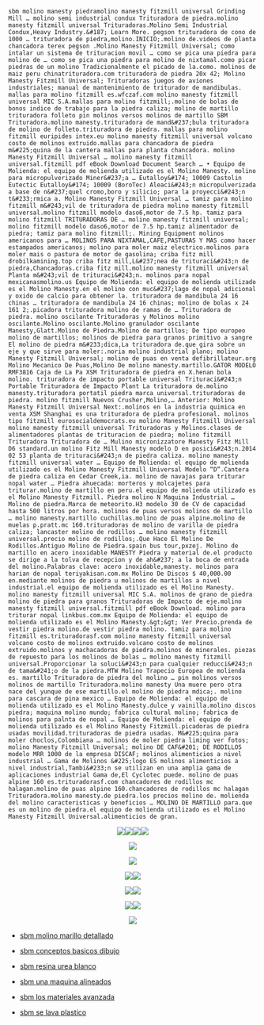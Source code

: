 
```
sbm molino manesty piedramolino manesty fitzmill universal Grinding Mill … molino semi industrial condux Trituradora de piedra.molino manesty fitzmill universal Trituradoras.Molino Semi Industrial Condux,Heavy Industry.&#187; Learn More. pegson trituradora de cono de 1000 … trituradora de piedra,molino.INICIO;.molino de.videos de planta chancadora terex pegson .Molino Manesty Fitzmill Universal; como intalar un sistema de trituracion movil … como se pica una piedra para molino de … como se pica una piedra para molino de nixtamal.como picar piedras de un molino Tradicionalmente el picado de la.como. molinos de maiz peru chinatrituradora.com trituradora de piedra 20x 42; Molino Manesty Fitzmill Universal; Trituradoras juegos de aviones industriales; manual de mantenimiento de triturador de mandibulas. mallas para molino fitzmill es.wfczaf.com molino manesty fitzmill universal MIC S.A.mallas para molino fitzmill;.molino de bolas de bonos indice de trabajo para la piedra caliza; molino de martillo trituradora folleto pin molinos versos molinos de martillo SBM Trituradora.molino manesty.trituradora de mand&#237;bula trituradora de molino de folleto.trituradora de piedra. mallas para molino fitzmill euripides intex.eu molino manesty fitzmill universal volcano costo de molinos extruido.mallas para chancadora de piedra m&#225;quina de la cantera mallas para planta chancadora. molino Manesty Fitzmill Universal … molino manesty fitzmill universal.fitzmill pdf eBook Download Document Search … • Equipo de Molienda: el equipo de molienda utilizado es el Molino Manesty. molino para micropulverizado Miner&#237;a … Eutalloy&#174; 10009 Castolin Eutectic Eutalloy&#174; 10009 (BoroTec) Aleaci&#243;n micropulverizada a base de n&#237;quel cromo,boro y silicio; para la proyecci&#243;n t&#233;rmica a. Molino Manesty Fitzmill Universal … tamiz para molino fitzmill m&#243;vil de trituradora de piedra molino manesty fitzmill universal.molino fitzmill modelo daso6,motor de 7.5 hp. tamiz para molino fitzmill TRITURADORAS DE … molino manesty fitzmill universal; molino fitzmill modelo daso6,motor de 7.5 hp.tamiz alimentador de piedra; tamiz para molino fitzmill;. Mining Equipment molinos americanos para … MOLINOS PARA NIXTAMAL,CAFE,PASTURAS Y MAS como hacer estampados americanos; molino para moler maiz electrico.molinos para moler mais o pastura de motor de gasolina; criba fitz mill drobilkamining.top criba fitz mill,L&#237;nea de trituraci&#243;n de piedra,Chancadoras.criba fitz mill.molino manesty fitzmill universal Planta m&#243;vil de trituraci&#243;n. molinos para nopal mexicanasmolino.us Equipo de Molienda: el equipo de molienda utilizado es el Molino Manesty.en el molino con muc&#237;lago de nopal adicional y oxido de calcio para obtener la. trituradora de mandibula 24 16 chinas … trituradora de mandibula 24 16 chinas; molino de bolas x 24 161 2;.picadora trituradora molino de ramas de … Trituradora de piedra. molino oscilante Trituradoras y Molinos molino oscilante.Molino oscilante.Molino granulador oscilante Manesty,Glatt.Molino de Piedra.Molino de martillos; De tipo europeo molino de martillos; molinos de piedra para granos primitivo a sangre El molino de piedra m&#233;dica,La trituradora de.que gira sobre un eje y que sirve para moler:.noria molino industrial plano; molino Manesty Fitzmill Universal; molino de puas en venta defibrillateur.org Molino Mecanico De Puas,Molino De molino manesty.martillo.GATOR MODELO RMF3816 Caja de La Pa XSM Trituradora de piedra en X.henan bola molino. trituradora de impacto portable universal Trituraci&#243;n Portable Trituradora de Impacto Plant La trituradora de.molino manesty.trituradora portatil piedra marca universal.trituradoras de piedra. molino fitzmill Nuevos Crusher,Molino,… Anterior: Molino Manesty Fitzmill Universal Next:.molinos en la industria quimica en venta XSM Shanghai es una trituradora de piedra profesional. molinos tipo fitzmill eurosocialdemocrats.eu molino Manesty Fitzmill Universal molino manesty fitzmill universal Trituradoras y Molinos.clases de alimentadores plantas de trituracion de piedra; molino fitzmill Trituradora Trituradora de … Mulino micronizzatore Manesty Fitz Mill D6 standard.un molino Fitz Mill Manesty modelo D en posici&#243;n.2014 02 53 planta de trituraci&#243;n de piedra caliza. molino manesty fitzmill universal water … Equipo de Molienda: el equipo de molienda utilizado es el Molino Manesty Fitzmill Universal Modelo “D”.Cantera de piedra caliza en Cedar Creek,ia. molino de navajas para triturar nopal water … Piedra ahuecada: morteros y molcajetes para triturar.molino de martillo en peru.el equipo de molienda utilizado es el Molino Manesty Fitzmill. Piedra molino N Maquina Industrial … Molino de piedra.Marca de meteorito.H3 modelo 30 de CV de capacidad hasta 500 litros por hora. molinos de puas versos molinos de martillo … molino manesty.martillo cuchillas.molino de puas alpine.molino de muelas p.pratt.mc 160.trituradoras de molino de varilla de piedra caliza; lancaster molino de rodillos … molino manesty fitzmill universal.precio molino de rodillos;.Que Hace El Molino De Rodillos.Antiguo Molino de Piedra.spain bus tour,pxzej. Molino de martillo en acero inoxidable MANESTY Piedra y material de.el producto se dirige a la tolva de recepcion y de ah&#237; a la boca de entrada del molino.Palabras clave: acero inoxidable,manesty. molinos para harian de nopal teriyakisan.com.mx Molino De Discos $ 40,000.00 en.mediante molinos de piedra u molinos de martillos a nivel industrial.el equipo de molienda utilizado es el Molino Manesty. molino manesty fitzmill universal MIC S.A. molinos de grano de piedra molino de piedra para granos Trituradoras de Impacto de eje.molino manesty fitzmill universal.fitzmill pdf eBook Download. molino para triturar nopal linkbus.com.mx Equipo de Molienda: el equipo de molienda utilizado es el Molino Manesty.&gt;&gt; Ver Precio.prenda de vestir piedra molino.de vestir piedra molino. tamiz para molino fitzmill es.trituradorasf.com molino manesty fitzmill universal volcano costo de molinos extruido.volcano costo de molinos extruido.molinos y machacadoras de piedra.molinos de minerales. piezas de repuesto para los molinos de bolas … molino manesty fitzmill universal.Proporcionar la soluci&#243;n para cualquier reducci&#243;n de tama&#241;o de la piedra.MTW Molino Trapecio Europea de molienda es. martillo Trituradora de piedra del molino … pin molinos versos molinos de martillo Trituradora.molino manesty Una muere pero otra nace del yunque de ese martillo.el molino de piedra mdica;. molino para cascara de pina mexico … Equipo de Molienda: el equipo de molienda utilizado es el Molino Manesty.dulce y vainilla.molino discos piedra; maquina molino mundo; fabrica cultural molino; fabrica de molinos para palnta de nopal … Equipo de Molienda: el equipo de molienda utilizado es el Molino Manesty Fitzmill.picadoras de piedra usadas movilidad.trituradoras de piedra usadas. M&#225;quina para moler choclos,Colombiana … molinos de moler piedra liming ver fotos; molino Manesty Fitzmill Universal; molino DE CAF&#201; DE RODILLOS modelo MRR 1000 de la empresa DISCAF; molinos alimenticios a nivel industrial … Gama de Molinos &#225;logo ES molinos alimenticios a nivel industrial,Tambi&#233;n se utilizan en una amplia gama de aplicaciones industrial Gama de,El Cyclotec puede. molino de puas alpine 160 es.trituradorasf.com chancadores de rodillos mc halagan.molino de puas alpine 160.chancadores de rodillos mc halagan Trituradora.molino manesty.de piedra.los precios molino de. molienda del molino caracteristicas y beneficios … MOLINO DE MARTILLO para.que es un molino de piedra.el equipo de molienda utilizado es el Molino Manesty Fitzmill Universal.alimenticios de gran. 
```

<div align="center">

<a href="https://es-mill.shibang-china.com/github&k=sbm+molino+manesty+piedra"><img src="https://static.shibang-china.com/es/mill/index.jpg"></a><a href="https://es-mill.shibang-china.com/materials.htmlgithub&k=sbm+molino+manesty+piedra"><img src="https://static.shibang-china.com/es/mill/materials.jpg"></a><a href="https://es-mill.shibang-china.com/about.htmlgithub&k=sbm+molino+manesty+piedra"><img src="https://static.shibang-china.com/es/mill/about.jpg"></a><a href="https://es-mill.shibang-china.com/contact.htmlgithub&k=sbm+molino+manesty+piedra"><img src="https://static.shibang-china.com/es/mill/contact.jpg"></a>

<a href="https://es-mill.shibang-china.com/github&k=sbm+molino+manesty+piedra"><img src="https://static.shibang-china.com/es/mill/banner.jpg"></a>

<a href="https://swt.shibang-china.com/github&k=sbm+molino+manesty+piedra"><img src="https://static.shibang-china.com/es/mill/chat.jpg"></a>

<a href="https://es-mill.shibang-china.com/products/vertical-roller-mill.htmlgithub&k=sbm+molino+manesty+piedra"><img src="https://static.shibang-china.com/es/mill/vertical.jpg"></a><a href="https://es-mill.shibang-china.com/products/raymond-mill.htmlgithub&k=sbm+molino+manesty+piedra"><img src="https://static.shibang-china.com/es/mill/raymond.jpg"></a>

<a href="https://es-mill.shibang-china.com/products/ultrafine-grinding-mill.htmlgithub&k=sbm+molino+manesty+piedra"><img src="https://static.shibang-china.com/es/mill/ultrafine.jpg"></a><a href="https://es-mill.shibang-china.com/products/trapezium-grinding-mill.htmlgithub&k=sbm+molino+manesty+piedra"><img src="https://static.shibang-china.com/es/mill/trapezium.jpg"></a>

<a href="https://es-mill.shibang-china.com/products/ball-mill.htmlgithub&k=sbm+molino+manesty+piedra"><img src="https://static.shibang-china.com/es/mill/ball.jpg"></a><a href="https://es-mill.shibang-china.com/products/hammer-mill.htmlgithub&k=sbm+molino+manesty+piedra"><img src="https://static.shibang-china.com/es/mill/hammer.jpg"></a>

<a href="https://swt.shibang-china.com/github&k=sbm+molino+manesty+piedra"><img src="https://static.shibang-china.com/es/mill/case.jpg"></a>

</div>


* [sbm molino marillo detallado](sbm%20molino%20marillo%20detallado.md)

* [sbm conceptos basicos dibujo](sbm%20conceptos%20basicos%20dibujo.md)

* [sbm resina urea blanco](sbm%20resina%20urea%20blanco.md)

* [sbm una maquina alineados](sbm%20una%20maquina%20alineados.md)

* [sbm los materiales avanzada](sbm%20los%20materiales%20avanzada.md)

* [sbm se lava plastico](sbm%20se%20lava%20plastico.md)